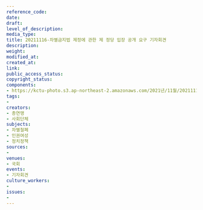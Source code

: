 ```yaml
---
reference_code: 
date: 
draft: 
level_of_description: 
media_type: 
title: 20211116-차별금지법 제정에 관한 제 정당 입장 공개 요구 기자회견
description: 
weight: 
modified_at: 
created_at: 
link: 
public_access_status: 
copyright_status: 
components:
- https://kctu-photo.s3.ap-northeast-2.amazonaws.com/2021년/11월/20211116-차별금지법+제정에+관한+제+정당+입장+공개+요구+기자회견/_5D40052.jpg
tags:
- 
creators:
- 총연맹
- 사회단체
subjects:
- 차별철폐
- 인권여성
- 정치정책
sources:
- 
venues:
- 국회
events:
- 기자회견
culture_workers:
- 
issues:
- 
---
```

